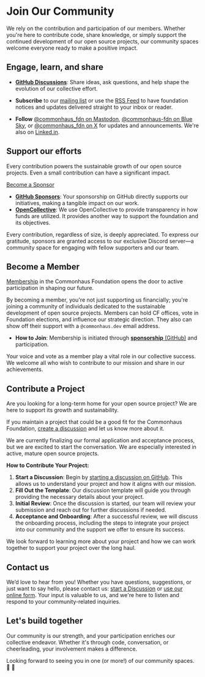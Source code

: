 # Join Our Community

We rely on the contribution and participation of our members. Whether you're here to contribute code, share knowledge, or simply support the continued development of our open source projects, our community spaces welcome everyone ready to make a positive impact.

## Engage, learn, and share

- [**GitHub Discussions**](https://github.com/commonhaus/foundation/discussions): Share ideas, ask questions, and help shape the evolution of our collective effort.

- **Subscribe** to our [mailing list](https://groups.google.com/a/commonhaus.org/g/announce) or use the [RSS Feed](https://www.commonhaus.org/feed/index.rss) to have foundation notices and updates delivered straight to your inbox or reader.

- **Follow** [@commonhaus_fdn on Mastodon](https://fosstodon.org/@commonhaus_fdn), [@commonhaus-fdn on Blue Sky](https://bsky.app/profile/commonhaus.org), or [@commonhaus_fdn on X](https://twitter.com/commonhaus_fdn) for updates and announcements. We're also on [Linked.in](https://www.linkedin.com/company/commonhaus-foundation/).

## Support our efforts

Every contribution powers the sustainable growth of our open source projects. Even a small contribution can have a significant impact.

<a href="https://github.com/sponsors/commonhaus" class="text button">Become a Sponsor</a>

- [**GitHub Sponsors**](https://github.com/sponsors/commonhaus): Your sponsorship on GitHub directly supports our initiatives, making a tangible impact on our work.
- [**OpenCollective**](https://opencollective.com/commonhaus-foundation): We use OpenCollective to provide transparency in how funds are utilized. It provides another way to support the foundation and its objectives.

Every contribution, regardless of size, is deeply appreciated. To express our gratitude, sponsors are granted access to our exclusive Discord server—a community space for engaging with fellow supporters and our team.

## Become a Member

[Membership](./bylaws/3-cf-membership.md) in the Commonhaus Foundation opens the door to active participation in shaping our future.

By becoming a member, you're not just supporting us financially; you're joining a community of individuals dedicated to the sustainable development of open source projects. Members can hold CF offices, vote in Foundation elections, and influence our strategic direction. They also can show off their support with a `@commonhaus.dev` email address.

- **How to Join**: Membership is initiated through [**sponsorship** (GitHub)](https://github.com/sponsors/commonhaus) and participation.

Your voice and vote as a member play a vital role in our collective success. We welcome all who wish to contribute to our mission and share in our achievements.

## Contribute a Project

Are you looking for a long-term home for your open source project? We are here to support its growth and sustainability.

If you maintain a project that could be a good fit for the Commonhaus Foundation, [create a discussion](https://github.com/commonhaus/foundation/discussions/categories/joining-commonhaus) and let us know more about it.

We are currently finalizing our formal application and acceptance process, but we are excited to start the conversation. We are especially interested in active, mature open source projects.

**How to Contribute Your Project:**

1. **Start a Discussion**: Begin by [starting a discussion on GitHub](https://github.com/commonhaus/foundation/discussions/categories/joining-commonhaus). This allows us to understand your project and how it aligns with our mission.
2. **Fill Out the Template**: Our discussion template will guide you through providing the necessary details about your project.
3. **Initial Review**: Once the discussion is started, our team will review your submission and reach out for further discussions if needed.
4. **Acceptance and Onboarding**: After a successful review, we will discuss the onboarding process, including the steps to integrate your project into our community and the support we offer to ensure its success.

We look forward to learning more about your project and how we can work together to support your project over the long haul.

## Contact us

We’d love to hear from you! Whether you have questions, suggestions, or just want to say hello, please contact us: [start a Discussion](https://github.com/commonhaus/foundation/discussions) or [use our online form](https://forms.gle/t2d4DR6CxXSag26s5). Your input is valuable to us, and we're here to listen and respond to your community-related inquiries.

## Let's build together

Our community is our strength, and your participation enriches our collective endeavor. Whether it's through code, conversation, or cheerleading, your involvement makes a difference.

Looking forward to seeing you in one (or more!) of our community spaces. 🥰 🚀
